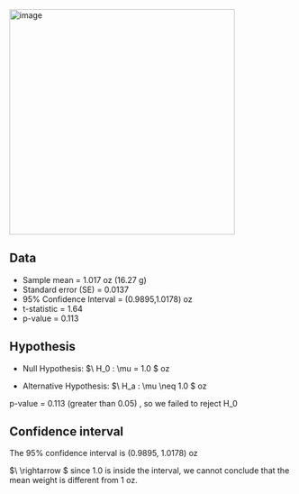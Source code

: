 <img width="400" alt="image" src="https://github.com/user-attachments/assets/ce649c6f-9e5d-4d10-bfd2-0df8b9b642fc" />

## Data

- Sample mean = 1.017 oz (16.27 g)
- Standard error (SE) = 0.0137
- 95% Confidence Interval = (0.9895,1.0178) oz
- t-statistic = 1.64
- p-value = 0.113
  
## Hypothesis
 -  Null Hypothesis:
   $\ H_0 : \mu = 1.0 \$
   oz

- Alternative Hypothesis:
  $\ H_a : \mu \neq 1.0 \$
  oz

p-value = 0.113 (greater than 0.05) , so we failed to reject
H_0

## Confidence interval

The 95% confidence interval is (0.9895, 1.0178) oz

$\ \rightarrow \$
since 1.0 is inside the interval, we cannot conclude that the mean weight is different from 1 oz.
